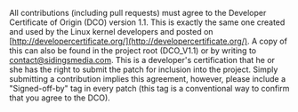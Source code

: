 <!-- 
SPDX-FileCopyrightText: 2021 Sidings Media <contact@sidingsmedia.com>
SPDX-License-Identifier: CC-BY-SA-4.0
-->

All contributions (including pull requests) must agree to the Developer
Certificate of Origin (DCO) version 1.1. This is exactly the same one created
and used by the Linux kernel developers and posted on [http://developercertificate.org/](http://developercertificate.org/).
A copy of this can also be found in the project root (DCO_V1.1) or by writing to 
[contact@sidingsmedia.com](mailto:contact@sidingsmedia.com).
This is a developer's certification that he or she has the right to submit the 
patch for inclusion into the project. Simply submitting a contribution implies
this agreement, however, please include a "Signed-off-by" tag in every patch 
(this tag is a conventional way to confirm that you agree to the DCO).
